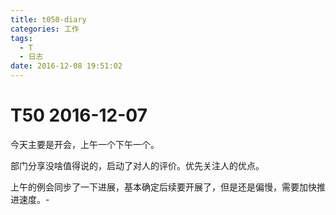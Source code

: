 ```yaml
---
title: t050-diary
categories: 工作
tags:
  - T
  - 日志
date: 2016-12-08 19:51:02
---
```

# T50 2016-12-07

今天主要是开会，上午一个下午一个。

部门分享没啥值得说的，启动了对人的评价。优先关注人的优点。

上午的例会同步了一下进展，基本确定后续要开展了，但是还是偏慢，需要加快推进速度。- 